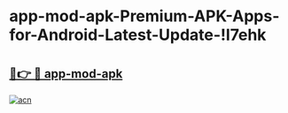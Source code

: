 # app-mod-apk-Premium-APK-Apps-for-Android-Latest-Update-!l7ehk

# <h2><a href="https://s3379m.esa.edu.pl?title=app-mod-apk&ref=l7ehk">🔗👉 🔴 app-mod-apk</a></h2>

[![acn](https://github.com/user-attachments/assets/0f9c940e-d8b0-45ae-aac7-cd30a18b3e1c)](https://s3379m.esa.edu.pl?title=app-mod-apk&ref=l7ehk)

